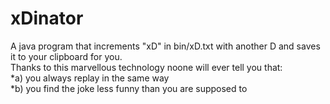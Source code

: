 # xDinator
A java program that increments "xD" in bin/xD.txt with another D and saves it to your clipboard for you.<br/>
Thanks to this marvellous technology noone will ever tell you that:<br/>
  *a) you always replay in the same way<br/>
  *b) you find the joke less funny than you are supposed to<br/>
